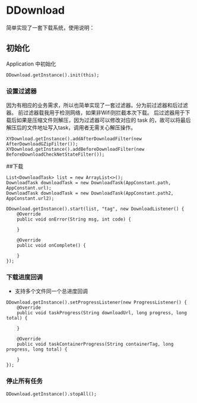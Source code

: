 # DDownload 

简单实现了一套下载系统，使用说明：

## 初始化

Application 中初始化

```
DDownload.getInstance().init(this);
```

### 设置过滤器

因为有相应的业务需求，所以也简单实现了一套过滤器。分为前过滤器和后过滤器。
前过滤器载我用于检测网络，如果非Wifi则拦截本次下载。
后过滤器用于下载后如果是压缩文件则解压，因为过滤器可以修改对应的 task 的，故可以将最后解压后的文件地址写入task，调用者无需关心解压操作。

```
XYDownload.getInstance().addAfterDownloadFilter(new AfterDownloadGZipFilter());
XYDownload.getInstance().addBeforeDownloadFilter(new BeforeDownloadCheckNetStateFilter());
```

##下载

```
List<DownloadTask> list = new ArrayList<>();
DownloadTask downloadTask = new DownloadTask(AppConstant.path, AppConstant.url);
DownloadTask downloadTask = new DownloadTask(AppConstant.path2, AppConstant.url2);

DDownload.getInstance().start(list, "tag", new DownloadListener() {
    @Override
    public void onError(String msg, int code) {
        
    }

    @Override
    public void onComplete() {
        
    }
});
```

### 下载进度回调

- 支持多个文件同一个总进度回调

```
DDownload.getInstance().setProgressListener(new ProgressListener() {
    @Override
    public void taskProgress(String downloadUrl, long progress, long total) {

    }

    @Override
    public void taskContainerProgress(String containerTag, long progress, long total) {
        
    }
});
```

### 停止所有任务

```
DDownload.getInstance().stopAll();
```
